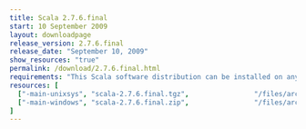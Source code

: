 ```yaml
---
title: Scala 2.7.6.final
start: 10 September 2009
layout: downloadpage
release_version: 2.7.6.final
release_date: "September 10, 2009"
show_resources: "true"
permalink: /download/2.7.6.final.html
requirements: "This Scala software distribution can be installed on any Unix-like or Windows system. It requires the Java runtime version 1.6 or later, which can be downloaded <a href='http://www.java.com/'>here</a>."
resources: [
  ["-main-unixsys", "scala-2.7.6.final.tgz",                "/files/archive/scala-2.7.6.final.tgz",                   "Max OS X, Unix, Cygwin",  "16 MB"],
  ["-main-windows", "scala-2.7.6.final.zip",                "/files/archive/scala-2.7.6.final.zip",                   "Windows",                 "16 MB"]
]
---
```




